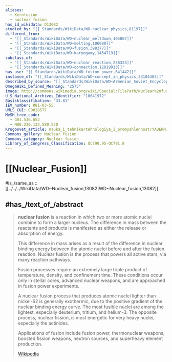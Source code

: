 ```yaml
---
aliases:
  - Kernfusion
  - nuclear fusion
has_id_wikidata: Q13082
studied_by: "[[_Standards/WikiData/WD~nuclear_physics,81197]]"
different_from:
  - "[[_Standards/WikiData/WD~nuclear_meltdown,105807]]"
  - "[[_Standards/WikiData/WD~melting,106080]]"
  - "[[_Standards/WikiData/WD~fusion,398377]]"
  - "[[_Standards/WikiData/WD~karyogamy,1454719]]"
subclass_of:
  - "[[_Standards/WikiData/WD~nuclear_reaction,238323]]"
  - "[[_Standards/WikiData/WD~connection,12819913]]"
has_use: "[[_Standards/WikiData/WD~fusion_power,641442]]"
instance_of: "[[_Standards/WikiData/WD~concept_in_physics,33104303]]"
described_by_source: "[[_Standards/WikiData/WD~Armenian_Soviet_Encyclopedia,_vol._9,124737636]]"
OmegaWiki_Defined_Meaning: "2575"
image: http://commons.wikimedia.org/wiki/Special:FilePath/Nuclear%20fusion.gif
U_S_National_Archives_Identifier: "10641972"
Basisklassifikation: "33.81"
IEV_number: 881-03-55
UMLS_CUI: C0028577
MeSH_tree_code:
  - G01.536.652
  - N06.230.132.580.520
Krugosvet_article: nauka_i_tehnika/tehnologiya_i_promyshlennost/YADERNI_SINTEZ.html
Commons_gallery: Nuclear fusion
Commons_category: Nuclear fusion
Library_of_Congress_Classification: QC790.95-QC791.8
---
```


# [[Nuclear_Fusion]] 

#is_/same_as :: [[../../../WikiData/WD~Nuclear_fusion,13082|WD~Nuclear_fusion,13082]] 

## #has_/text_of_/abstract 

> **nuclear fusion** is a reaction in which two or more atomic nuclei combine to form a larger nucleus. 
> The difference in mass between the reactants and products is manifested 
> as either the release or absorption of energy. 
> 
> This difference in mass arises as a result of the difference in nuclear binding energy 
> between the atomic nuclei before and after the fusion reaction. 
> Nuclear fusion is the process that powers all active stars, via many reaction pathways.
>
> Fusion processes require an extremely large triple product of temperature, density, and confinement time. These conditions occur only in stellar cores, advanced nuclear weapons, and are approached in fusion power experiments.
>
> A nuclear fusion process that produces atomic nuclei lighter than nickel-62 is generally exothermic, due to the positive gradient of the nuclear binding energy curve. The most fusible nuclei are among the lightest, especially deuterium, tritium, and helium-3. The opposite process, nuclear fission, is most energetic for very heavy nuclei, especially the actinides.
>
> Applications of fusion include fusion power, thermonuclear weapons, boosted fission weapons, neutron sources, and superheavy element production.
>
> [Wikipedia](https://en.wikipedia.org/wiki/Nuclear%20fusion) 

